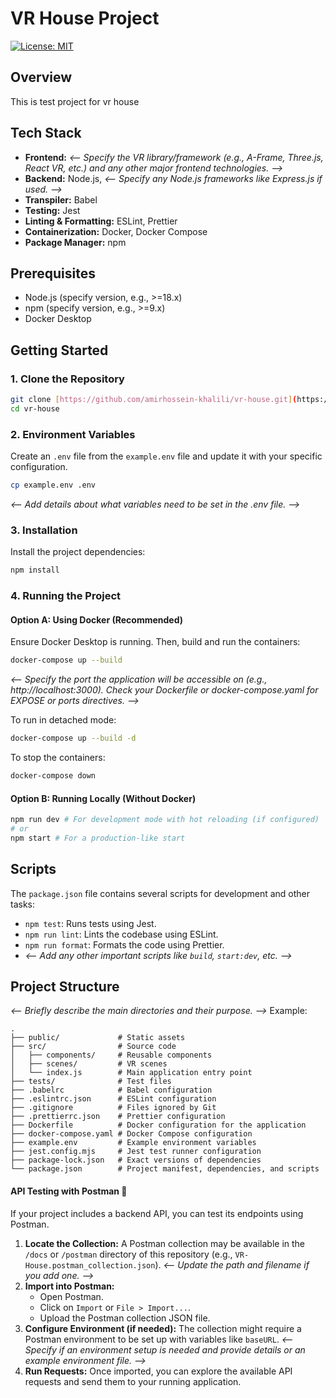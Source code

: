 # VR House Project

[![License: MIT](https://img.shields.io/badge/License-MIT-yellow.svg)](https://opensource.org/licenses/MIT)

## Overview

This is test project for vr house

## Tech Stack

- **Frontend:** _<-- Specify the VR library/framework (e.g., A-Frame, Three.js, React VR, etc.) and any other major frontend technologies. -->_
- **Backend:** Node.js, _<-- Specify any Node.js frameworks like Express.js if used. -->_
- **Transpiler:** Babel
- **Testing:** Jest
- **Linting & Formatting:** ESLint, Prettier
- **Containerization:** Docker, Docker Compose
- **Package Manager:** npm

## Prerequisites

- Node.js (specify version, e.g., >=18.x)
- npm (specify version, e.g., >=9.x)
- Docker Desktop

## Getting Started

### 1. Clone the Repository

```bash
git clone [https://github.com/amirhossein-khalili/vr-house.git](https://github.com/amirhossein-khalili/vr-house.git)
cd vr-house
```

### 2. Environment Variables

Create an `.env` file from the `example.env` file and update it with your specific configuration.

```bash
cp example.env .env
```

_<-- Add details about what variables need to be set in the .env file. -->_

### 3. Installation

Install the project dependencies:

```bash
npm install
```

### 4. Running the Project

#### Option A: Using Docker (Recommended)

Ensure Docker Desktop is running. Then, build and run the containers:

```bash
docker-compose up --build
```

_<-- Specify the port the application will be accessible on (e.g., http://localhost:3000). Check your Dockerfile or docker-compose.yaml for EXPOSE or ports directives. -->_

To run in detached mode:

```bash
docker-compose up --build -d
```

To stop the containers:

```bash
docker-compose down
```

#### Option B: Running Locally (Without Docker)

```bash
npm run dev # For development mode with hot reloading (if configured)
# or
npm start # For a production-like start
```

## Scripts

The `package.json` file contains several scripts for development and other tasks:

- `npm test`: Runs tests using Jest.
- `npm run lint`: Lints the codebase using ESLint.
- `npm run format`: Formats the code using Prettier.
- _<-- Add any other important scripts like `build`, `start:dev`, etc. -->_

## Project Structure

_<-- Briefly describe the main directories and their purpose. -->_
Example:

```
.
├── public/             # Static assets
├── src/                # Source code
│   ├── components/     # Reusable components
│   ├── scenes/         # VR scenes
│   └── index.js        # Main application entry point
├── tests/              # Test files
├── .babelrc            # Babel configuration
├── .eslintrc.json      # ESLint configuration
├── .gitignore          # Files ignored by Git
├── .prettierrc.json    # Prettier configuration
├── Dockerfile          # Docker configuration for the application
├── docker-compose.yaml # Docker Compose configuration
├── example.env         # Example environment variables
├── jest.config.mjs     # Jest test runner configuration
├── package-lock.json   # Exact versions of dependencies
└── package.json        # Project manifest, dependencies, and scripts
```

#### API Testing with Postman 🧪

If your project includes a backend API, you can test its endpoints using Postman.

1.  **Locate the Collection:** A Postman collection may be available in the `/docs` or `/postman` directory of this repository (e.g., `VR-House.postman_collection.json`). _<-- Update the path and filename if you add one. -->_
2.  **Import into Postman:**
    - Open Postman.
    - Click on `Import` or `File > Import...`.
    - Upload the Postman collection JSON file.
3.  **Configure Environment (if needed):** The collection might require a Postman environment to be set up with variables like `baseURL`. _<-- Specify if an environment setup is needed and provide details or an example environment file. -->_
4.  **Run Requests:** Once imported, you can explore the available API requests and send them to your running application.
